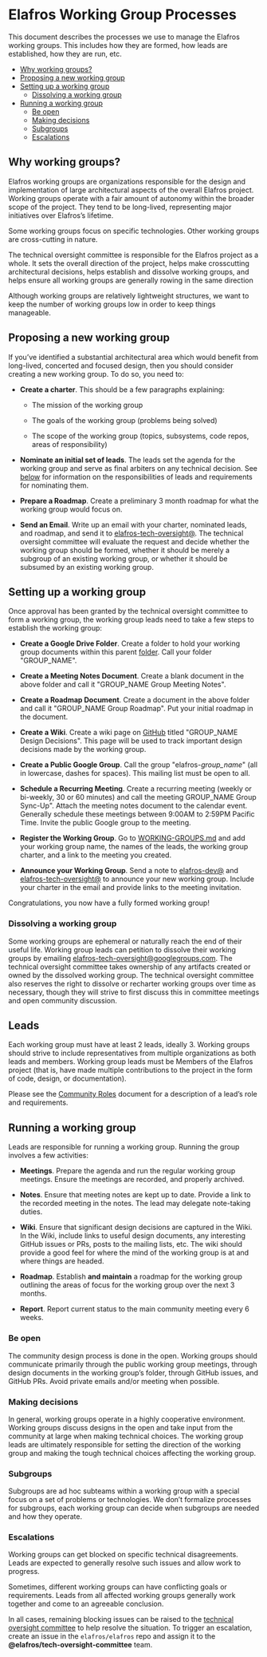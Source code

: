 # Elafros Working Group Processes

This document describes the processes we use to manage the Elafros working
groups. This includes how they are formed, how leads are established, how they
are run, etc.

*   [Why working groups?](#why-working-groups)
*   [Proposing a new working group](#proposing-a-new-working-group)
*   [Setting up a working group](#setting-up-a-working-group)
    *   [Dissolving a working group](#dissolving-a-working-group)
*   [Running a working group](#running-a-working-group)
    *   [Be open](#be-open)
    *   [Making decisions](#making-decisions)
    *   [Subgroups](#subgroups)
    *   [Escalations](#escalations)

## Why working groups?

Elafros working groups are organizations responsible for the design and
implementation of large architectural aspects of the overall Elafros project.
Working groups operate with a fair amount of autonomy within the broader scope
of the project. They tend to be long-lived, representing major initiatives over
Elafros’s lifetime.

Some working groups focus on specific technologies. Other working groups are
cross-cutting in nature.

The technical oversight committee is responsible for the Elafros project as a
whole. It sets the overall direction of the project, helps make crosscutting
architectural decisions, helps establish and dissolve working groups, and helps
ensure all working groups are generally rowing in the same direction

Although working groups are relatively lightweight structures, we want to keep
the number of working groups low in order to keep things manageable.

## Proposing a new working group

If you’ve identified a substantial architectural area which would benefit from
long-lived, concerted and focused design, then you should consider creating a
new working group. To do so, you need to:

*   **Create a charter**. This should be a few paragraphs explaining:

    *   The mission of the working group

    *   The goals of the working group (problems being solved)

    *   The scope of the working group (topics, subsystems, code repos, areas of
        responsibility)

*   **Nominate an initial set of leads**. The leads set the agenda for the
    working group and serve as final arbiters on any technical decision. See
    [below](#leads) for information on the responsibilities of leads and
    requirements for nominating them.

*   **Prepare a Roadmap**. Create a preliminary 3 month roadmap for what the
    working group would focus on.

*   **Send an Email**. Write up an email with your charter, nominated leads, and
    roadmap, and send it to
    [elafros-tech-oversight@](mailto:elafros-tech-oversight@googlegroups.com).
    The technical oversight committee will evaluate the request and decide
    whether the working group should be formed, whether it should be merely a
    subgroup of an existing working group, or whether it should be subsumed by
    an existing working group.

## Setting up a working group

Once approval has been granted by the technical oversight committee to form a
working group, the working group leads need to take a few steps to establish the
working group:

*   **Create a Google Drive Folder**. Create a folder to hold your working group
    documents within this parent [folder](TODO). Call your folder "GROUP_NAME".

*   **Create a Meeting Notes Document**. Create a blank document in the above
    folder and call it "GROUP_NAME Group Meeting Notes".

*   **Create a Roadmap Document**. Create a document in the above folder and
    call it "GROUP_NAME Group Roadmap". Put your initial roadmap in the
    document.

*   **Create a Wiki**. Create a wiki page on
    [GitHub](https://github.com/elafros/elafros) titled "GROUP_NAME Design
    Decisions". This page will be used to track important design decisions made
    by the working group.

*   **Create a Public Google Group**. Call the group "elafros-*group_name*" (all
    in lowercase, dashes for spaces). This mailing list must be open to all.

*   **Schedule a Recurring Meeting**. Create a recurring meeting (weekly or
    bi-weekly, 30 or 60 minutes) and call the meeting GROUP_NAME Group Sync-Up".
    Attach the meeting notes document to the calendar event. Generally schedule
    these meetings between 9:00AM to 2:59PM Pacific Time. Invite the public
    Google group to the meeting.

*   **Register the Working Group**. Go to
    [WORKING-GROUPS.md](https://github.com/elafros/elafros/blob/master/community/WORKING-GROUPS.md)
    and add your working group name, the names of the leads, the working group
    charter, and a link to the meeting you created.

*   **Announce your Working Group**. Send a note to
    [elafros-dev@](mailto:elafros-dev@googlegroups.com) and
    [elafros-tech-oversight@](mailto:elafros-tech-oversight@googlegroups.com) to
    announce your new working group. Include your charter in the email and
    provide links to the meeting invitation.

Congratulations, you now have a fully formed working group!

### Dissolving a working group

Some working groups are ephemeral or naturally reach the end of their useful
life. Working group leads can petition to dissolve their working groups by
emailing
[elafros-tech-oversight@googlegroups.com](mailto:elafros-tech-oversight@googlegroups.com).
The technical oversight committee takes ownership of any artifacts created or
owned by the dissolved working group. The technical oversight committee also
reserves the right to dissolve or recharter working groups over time as
necessary, though they will strive to first discuss this in committee meetings
and open community discussion.

## Leads

Each working group must have at least 2 leads, ideally 3. Working groups should
strive to include representatives from multiple organizations as both leads and
members. Working group leads must be Members of the Elafros project (that is,
have made multiple contributions to the project in the form of code, design, or
documentation).

Please see the [Community
Roles](https://github.com/elafros/elafros/blob/master/community/ROLES.md)
document for a description of a lead’s role and requirements.

## Running a working group

Leads are responsible for running a working group. Running the group involves a
few activities:

*   **Meetings**. Prepare the agenda and run the regular working group meetings.
    Ensure the meetings are recorded, and properly archived.

*   **Notes**. Ensure that meeting notes are kept up to date. Provide a link to
    the recorded meeting in the notes. The lead may delegate note-taking duties.

*   **Wiki**. Ensure that significant design decisions are captured in the Wiki.
    In the Wiki, include links to useful design documents, any interesting
    GitHub issues or PRs, posts to the mailing lists, etc. The wiki should
    provide a good feel for where the mind of the working group is at and where
    things are headed.

*   **Roadmap**. Establish **and maintain** a roadmap for the working group
    outlining the areas of focus for the working group over the next 3 months.

*   **Report**. Report current status to the main community meeting every 6
    weeks.

### Be open

The community design process is done in the open. Working groups should
communicate primarily through the public working group meetings, through design
documents in the working group’s folder, through GitHub issues, and GitHub PRs.
Avoid private emails and/or meeting when possible.

### Making decisions

In general, working groups operate in a highly cooperative environment. Working
groups discuss designs in the open and take input from the community at large
when making technical choices. The working group leads are ultimately
responsible for setting the direction of the working group and making the tough
technical choices affecting the working group.

### Subgroups

Subgroups are ad hoc subteams within a working group with a special focus on a
set of problems or technologies. We don’t formalize processes for subgroups,
each working group can decide when subgroups are needed and how they operate.

### Escalations

Working groups can get blocked on specific technical disagreements. Leads are
expected to generally resolve such issues and allow work to progress.

Sometimes, different working groups can have conflicting goals or requirements.
Leads from all affected working groups generally work together and come to an
agreeable conclusion.

In all cases, remaining blocking issues can be raised to the [technical
oversight committee](TECH-OVERSIGHT-COMMITTEE.md) to help resolve the situation.
To trigger an escalation, create an issue in the `elafros/elafros` repo and
assign it to the **@elafros/tech-oversight-committee** team.
